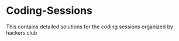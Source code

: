 # Coding-Sessions

This contains detailed solutions for the coding sessions organized by hackers club

